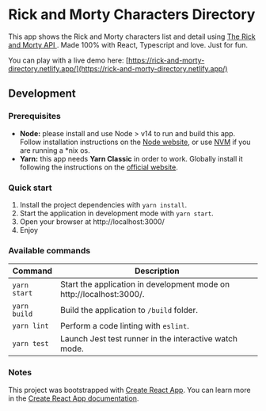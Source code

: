 # Rick and Morty Characters Directory

This app shows the Rick and Morty characters list and detail using [The Rick and Morty API
](https://rickandmortyapi.com/). Made 100% with React, Typescript and love. Just for fun.

You can play with a live demo here: [https://rick-and-morty-directory.netlify.app/](https://rick-and-morty-directory.netlify.app/)

## Development

### Prerequisites

- **Node:** please install and use Node > v14 to run and build this app. Follow installation instructions on the [Node website](https://nodejs.org/en/), or use [NVM](https://github.com/nvm-sh/nvm) if you are running a *nix os.
- **Yarn:** this app needs **Yarn Classic** in order to work. Globally install it following the instructions on the [official website](https://classic.yarnpkg.com/en/docs/install/).


### Quick start

1. Install the project dependencies with `yarn install`.
2. Start the application in development mode with `yarn start`.
3. Open your browser at http://localhost:3000/
4. Enjoy

### Available commands

| Command      | Description                                                          |
| -------------| ---------------------------------------------------------------------|
| `yarn start` | Start the application in development mode on http://localhost:3000/. |
| `yarn build` | Build the application to `/build` folder.                            |
| `yarn lint`  | Perform a code linting with `eslint`.                                |
| `yarn test`  | Launch Jest test runner in the interactive watch mode.               |


### Notes

This project was bootstrapped with [Create React App](https://github.com/facebook/create-react-app). You can learn more in the [Create React App documentation](https://facebook.github.io/create-react-app/docs/getting-started).
